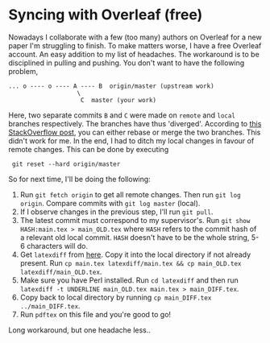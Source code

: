#  Syncing with Overleaf (free)

Nowadays I collaborate with a few (too many) authors on Overleaf for a new paper I'm struggling to finish. To make matters worse, I have a free Overleaf account. An easy addition to my list of headaches.
The workaround is to be disciplined in pulling and pushing. You don't want to have the following problem,
```
... o ---- o ---- A ---- B  origin/master (upstream work)
                   \
                    C  master (your work)
```
Here, two separate commits `B` and `C` were made on `remote` and `local` branches respectively. The branches have thus 'diverged'. According to [this StackOverflow post](https://stackoverflow.com/a/3278427), you can either rebase or merge the two branches. This didn't work for me.
In the end, I had to ditch my local changes in favour of remote changes. This can be done by executing
```
 git reset --hard origin/master
```
So for next time, I'll be doing the following:
1. Run `git fetch origin` to get all remote changes. Then run `git log origin`. Compare commits with `git log master` (local).
2. If I observe changes in the previous step, I'll run `git pull`.
3. The latest commit must correspond to my supervisor's. Run `git show HASH:main.tex > main_OLD.tex` where `HASH` refers to the commit hash of a relevant old local commit. `HASH` doesn't have to be the whole string, 5-6 characters will do.
4. Get `latexdiff` from [here](https://ctan.org/pkg/latexdiff). Copy it into the local directory if not already present. Run `cp main.tex latexdiff/main.tex && cp main_OLD.tex latexdiff/main_OLD.tex`.
5. Make sure you have Perl installed. Run `cd latexdiff` and then run `latexdiff -t UNDERLINE main_OLD.tex main.tex > main_DIFF.tex`. 
6. Copy back to local directory by running  `cp main_DIFF.tex ../main_DIFF.tex`.
7. Run `pdftex` on this file and you're good to go!

Long workaround, but one headache less..
